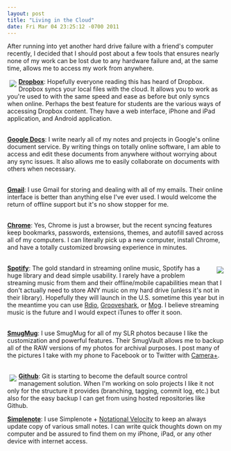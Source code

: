 ```yaml
--- 
layout: post
title: "Living in the Cloud"
date: Fri Mar 04 23:25:12 -0700 2011
---
```


After running into yet another hard drive failure with a friend's computer recently, I decided that I should post about a few tools that ensures nearly none of my work can be lost due to any hardware failure and, at the same time, allows me to access my work from anywhere.
<br/>

<img style="float:left;margin:5px;border:none" src="{{ site.static_path }}/assets/dropbox-icon.png"/>[**Dropbox**](http://dropbox.com): Hopefully everyone reading this has heard of Dropbox. Dropbox syncs your local files with the cloud. It allows you to work as you're used to with the same speed and ease as before but only syncs when online. Perhaps the best feature for students are the various ways of accessing Dropbox content. They have a web interface, iPhone and iPad application, and Android application.  
<br/>

[**Google Docs**](http://docs.google.com): I write nearly all of my notes and projects in Google's online document service. By writing things on totally online software, I am able to access and edit these documents from anywhere without worrying about any sync issues. It also allows me to easily collaborate on documents with others when necessary.  
<br/>

[**Gmail**](http://mail.google.com): I use Gmail for storing and dealing with all of my emails. Their online interface is better than anything else I've ever used. I would welcome the return of offline support but it's no show stopper for me.  
<br/>

[**Chrome**](http://www.google.com/chrome/): Yes, Chrome is just a browser, but the recent syncing features keep bookmarks, passwords, extensions, themes, and autofill saved across all of my computers. I can literally pick up a new computer, install Chrome, and have a totally customized browsing experience in minutes.  
<br/>

<img style="float:right;margin:5px;border:none" src="{{ site.static_path }}/assets/spotify_logo.png"/>[**Spotify**](http://spotify.com): The gold standard in streaming online music, Spotify has a huge library and dead simple usability. I rarely have a problem streaming music from them and their offline/mobile capabilities mean that I don't actually need to store ANY music on my hard drive (unless it's not in their library). Hopefully they will launch in the U.S. sometime this year but in the meantime you can use [Rdio](http://www.rdio.com/), [Grooveshark](http://listen.grooveshark.com/), or [Mog](http://mog.com/). I believe streaming music is the future and I would expect iTunes to offer it soon.  
<br/>

[**SmugMug**](http://smugmug.com): I use SmugMug for all of my SLR photos because I like the customization and powerful features. Their SmugVault allows me to backup all of the RAW versions of my photos for archival purposes. I post many of the pictures I take with my phone to Facebook or to Twitter with [Camera+](http://campl.us/).  
<br/>

<img style="float:left;margin:5px;border:none" src="{{ site.static_path }}/assets/github_octocat.png">[**Github**](http://github.com): Git is starting to become the default source control management solution. When I'm working on solo projects I like it not only for the structure it provides (branching, tagging, commit log, etc.) but also for the easy backup I can get from using hosted repositories like Github.
<br/>

[**Simplenote**](http://simplenoteapp.com/): I use Simplenote + [Notational Velocity](http://notational.net/) to keep an always update copy of various small notes. I can write quick thoughts down on my computer and be assured to find them on my iPhone, iPad, or any other device with internet access.